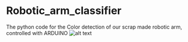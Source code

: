 # Robotic_arm_classifier
The python code for the Color detection of our scrap made robotic arm, controlled with ARDUINO
![alt text](https://github.com/sotosbarl/Robotic_arm_classifier/blob/main/Project%20Workflow.png)
